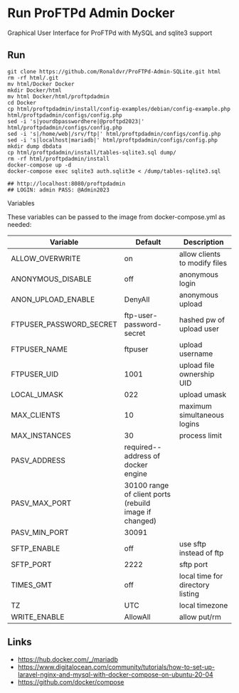# Run ProFTPd Admin Docker

Graphical User Interface for ProFTPd with MySQL and sqlite3 support


## Run

```
git clone https://github.com/Ronaldvr/ProFTPd-Admin-SQLite.git html
rm -rf html/.git
mv html/Docker Docker
mkdir Docker/html
mv html Docker/html/proftpdadmin
cd Docker
cp html/proftpdadmin/install/config-examples/debian/config-example.php html/proftpdadmin/configs/config.php
sed -i 's|yourdbpasswordhere|@proftpd2023|' html/proftpdadmin/configs/config.php
sed -i 's|/home/web|/srv/ftp|' html/proftpdadmin/configs/config.php
sed -i 's|localhost|mariadb|' html/proftpdadmin/configs/config.php
mkdir dump dbdata
cp html/proftpdadmin/install/tables-sqlite3.sql dump/
rm -rf html/proftpdadmin/install
docker-compose up -d
docker-compose exec sqlite3 auth.sqlit3e < /dump/tables-sqlite3.sql

## http://localhost:8080/proftpdadmin
## LOGIN: admin PASS: @Admin2023
```

Variables

These variables can be passed to the image from docker-compose.yml as needed:


| Variable | Default|Description |
|----------|-------|-----------------------------------------------|
| ALLOW_OVERWRITE |  	on | 	allow clients to modify files |
|ANONYMOUS_DISABLE | off |anonymous login |
|ANON_UPLOAD_ENABLE|DenyAll | anonymous upload |
|FTPUSER_PASSWORD_SECRET|ftp-user-password-secret | hashed pw of upload user |
|FTPUSER_NAME|ftpuser | upload username |
|FTPUSER_UID | 1001 | upload file ownership UID |
|LOCAL_UMASK | 022 | upload umask|
|MAX_CLIENTS | 10 | maximum simultaneous logins|
|MAX_INSTANCES | 30 | process limit|
|PASV_ADDRESS  | required--address of docker engine|
|PASV_MAX_PORT| 30100 	range of client ports (rebuild image if changed)|
|PASV_MIN_PORT |30091 | |
|SFTP_ENABLE | off | use sftp instead of ftp|
|SFTP_PORT | 2222 | sftp port|
|TIMES_GMT | off| local time for directory listing|
|TZ | UTC |local timezone|
|WRITE_ENABLE | AllowAll | allow put/rm|


## Links

- https://hub.docker.com/_/mariadb
- https://www.digitalocean.com/community/tutorials/how-to-set-up-laravel-nginx-and-mysql-with-docker-compose-on-ubuntu-20-04
- https://github.com/docker/compose
